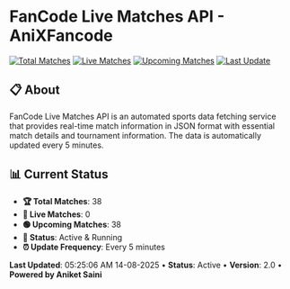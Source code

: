 # FanCode Live Matches API - AniXFancode

[![Total Matches](https://img.shields.io/badge/Total%20Matches-38-blue)](https://github.com/AniketSainiOp/AniXFancode)
[![Live Matches](https://img.shields.io/badge/Live%20Matches-0-red)](https://github.com/AniketSainiOp/AniXFancode)
[![Upcoming Matches](https://img.shields.io/badge/Upcoming%20Matches-38-green)](https://github.com/AniketSainiOp/AniXFancode)
[![Last Update](https://img.shields.io/badge/Last%20Update-05%3A25%3A06%20AM%2014-08-2025-orange)](https://github.com/AniketSainiOp/AniXFancode)

## 📋 About

FanCode Live Matches API is an automated sports data fetching service that provides real-time match information in JSON format with essential match details and tournament information. The data is automatically updated every 5 minutes.

## 📊 Current Status

- **🏆 Total Matches**: 38
- **🔴 Live Matches**: 0
- **🟢 Upcoming Matches**: 38
- **📡 Status**: Active & Running
- **⏰ Update Frequency**: Every 5 minutes

**Last Updated**: 05:25:06 AM 14-08-2025 • **Status**: Active • **Version**: 2.0 • **Powered by Aniket Saini**
